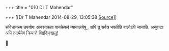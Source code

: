 +++
title = "010 Dr T Mahendar"

+++
[[Dr T Mahendar	2014-08-29, 13:05:38 [Source](https://groups.google.com/g/samskrita/c/wWOerFHPI-s)]]



संविधानस्य उपयोगः आवश्यकता वानकेवलं न्यायालयेषु , अपि तु सर्वत्र भवतीति बालोऽपि जानाति. अनुवादाः अपि तदर्थमेव क्रियन्ते विद्वद्भिःखलु!



